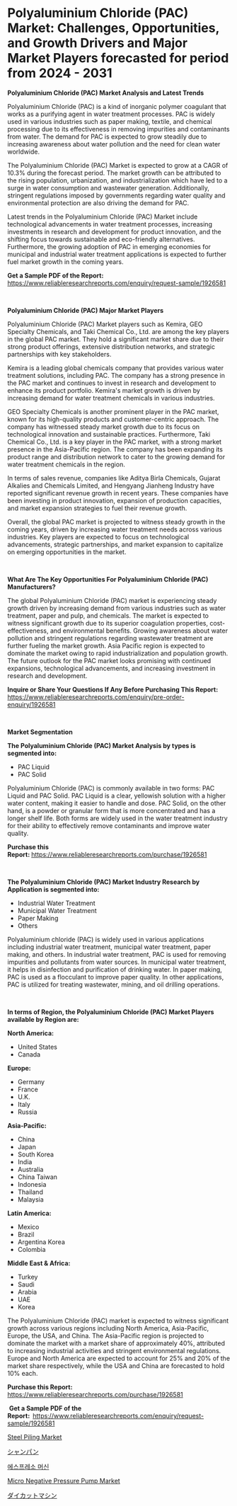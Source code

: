 <p><h1>Polyaluminium Chloride (PAC) Market: Challenges, Opportunities, and Growth Drivers and Major Market Players forecasted for period from 2024 - 2031</h1></p><p><strong>Polyaluminium Chloride (PAC) Market Analysis and Latest Trends</strong></p>
<p><p>Polyaluminium Chloride (PAC) is a kind of inorganic polymer coagulant that works as a purifying agent in water treatment processes. PAC is widely used in various industries such as paper making, textile, and chemical processing due to its effectiveness in removing impurities and contaminants from water. The demand for PAC is expected to grow steadily due to increasing awareness about water pollution and the need for clean water worldwide.</p><p>The Polyaluminium Chloride (PAC) Market is expected to grow at a CAGR of 10.3% during the forecast period. The market growth can be attributed to the rising population, urbanization, and industrialization which have led to a surge in water consumption and wastewater generation. Additionally, stringent regulations imposed by governments regarding water quality and environmental protection are also driving the demand for PAC. </p><p>Latest trends in the Polyaluminium Chloride (PAC) Market include technological advancements in water treatment processes, increasing investments in research and development for product innovation, and the shifting focus towards sustainable and eco-friendly alternatives. Furthermore, the growing adoption of PAC in emerging economies for municipal and industrial water treatment applications is expected to further fuel market growth in the coming years.</p></p>
<p><strong>Get a Sample PDF of the Report:&nbsp;</strong> <a href="https://www.reliableresearchreports.com/enquiry/request-sample/1926581">https://www.reliableresearchreports.com/enquiry/request-sample/1926581</a></p>
<p>&nbsp;</p>
<p><strong>Polyaluminium Chloride (PAC) Major Market Players</strong></p>
<p><p>Polyaluminium Chloride (PAC) Market players such as Kemira, GEO Specialty Chemicals, and Taki Chemical Co., Ltd. are among the key players in the global PAC market. They hold a significant market share due to their strong product offerings, extensive distribution networks, and strategic partnerships with key stakeholders.</p><p>Kemira is a leading global chemicals company that provides various water treatment solutions, including PAC. The company has a strong presence in the PAC market and continues to invest in research and development to enhance its product portfolio. Kemira's market growth is driven by increasing demand for water treatment chemicals in various industries.</p><p>GEO Specialty Chemicals is another prominent player in the PAC market, known for its high-quality products and customer-centric approach. The company has witnessed steady market growth due to its focus on technological innovation and sustainable practices. Furthermore, Taki Chemical Co., Ltd. is a key player in the PAC market, with a strong market presence in the Asia-Pacific region. The company has been expanding its product range and distribution network to cater to the growing demand for water treatment chemicals in the region.</p><p>In terms of sales revenue, companies like Aditya Birla Chemicals, Gujarat Alkalies and Chemicals Limited, and Hengyang Jianheng Industry have reported significant revenue growth in recent years. These companies have been investing in product innovation, expansion of production capacities, and market expansion strategies to fuel their revenue growth.</p><p>Overall, the global PAC market is projected to witness steady growth in the coming years, driven by increasing water treatment needs across various industries. Key players are expected to focus on technological advancements, strategic partnerships, and market expansion to capitalize on emerging opportunities in the market.</p></p>
<p>&nbsp;</p>
<p><strong>What Are The Key Opportunities For Polyaluminium Chloride (PAC) Manufacturers?</strong></p>
<p><p>The global Polyaluminium Chloride (PAC) market is experiencing steady growth driven by increasing demand from various industries such as water treatment, paper and pulp, and chemicals. The market is expected to witness significant growth due to its superior coagulation properties, cost-effectiveness, and environmental benefits. Growing awareness about water pollution and stringent regulations regarding wastewater treatment are further fueling the market growth. Asia Pacific region is expected to dominate the market owing to rapid industrialization and population growth. The future outlook for the PAC market looks promising with continued expansions, technological advancements, and increasing investment in research and development.</p></p>
<p><strong>Inquire or Share Your Questions If Any Before Purchasing This Report:</strong> <a href="https://www.reliableresearchreports.com/enquiry/pre-order-enquiry/1926581">https://www.reliableresearchreports.com/enquiry/pre-order-enquiry/1926581</a></p>
<p>&nbsp;</p>
<p><strong>Market Segmentation</strong></p>
<p><strong>The Polyaluminium Chloride (PAC) Market Analysis by types is segmented into:</strong></p>
<p><ul><li>PAC Liquid</li><li>PAC Solid</li></ul></p>
<p><p>Polyaluminium Chloride (PAC) is commonly available in two forms: PAC Liquid and PAC Solid. PAC Liquid is a clear, yellowish solution with a higher water content, making it easier to handle and dose. PAC Solid, on the other hand, is a powder or granular form that is more concentrated and has a longer shelf life. Both forms are widely used in the water treatment industry for their ability to effectively remove contaminants and improve water quality.</p></p>
<p><strong>Purchase this Report:&nbsp;</strong><a href="https://www.reliableresearchreports.com/purchase/1926581">https://www.reliableresearchreports.com/purchase/1926581</a></p>
<p>&nbsp;</p>
<p><strong>The Polyaluminium Chloride (PAC) Market Industry Research by Application is segmented into:</strong></p>
<p><ul><li>Industrial Water Treatment</li><li>Municipal Water Treatment</li><li>Paper Making</li><li>Others</li></ul></p>
<p><p>Polyaluminium chloride (PAC) is widely used in various applications including industrial water treatment, municipal water treatment, paper making, and others. In industrial water treatment, PAC is used for removing impurities and pollutants from water sources. In municipal water treatment, it helps in disinfection and purification of drinking water. In paper making, PAC is used as a flocculant to improve paper quality. In other applications, PAC is utilized for treating wastewater, mining, and oil drilling operations.</p></p>
<p>&nbsp;</p>
<p><strong>In terms of Region, the Polyaluminium Chloride (PAC) Market Players available by Region are:</strong></p>
<p>
    <p> <strong> North America: </strong>
        <ul>
            <li>United States</li>
            <li>Canada</li>
        </ul>
        </p> 
    <p> <strong> Europe: </strong>
        <ul>
            <li>Germany</li>
            <li>France</li>
            <li>U.K.</li>
            <li>Italy</li>
            <li>Russia</li>
        </ul>
        </p> 
    <p> <strong> Asia-Pacific: </strong>
        <ul>
            <li>China</li>
            <li>Japan</li>
            <li>South Korea</li>
            <li>India</li>
            <li>Australia</li>
            <li>China Taiwan</li>
            <li>Indonesia</li>
            <li>Thailand</li>
            <li>Malaysia</li>
        </ul>
        </p> 
    <p> <strong> Latin America: </strong>
        <ul>
            <li>Mexico</li>
            <li>Brazil</li>
            <li>Argentina Korea</li>
            <li>Colombia</li>
        </ul>
        </p> 
    <p> <strong> Middle East & Africa: </strong>
        <ul>
            <li>Turkey</li>
            <li>Saudi</li>
            <li>Arabia</li>
            <li>UAE</li>
            <li>Korea</li>
        </ul>
    </p>
    </p>
<p><p>The Polyaluminium Chloride (PAC) market is expected to witness significant growth across various regions including North America, Asia-Pacific, Europe, the USA, and China. The Asia-Pacific region is projected to dominate the market with a market share of approximately 40%, attributed to increasing industrial activities and stringent environmental regulations. Europe and North America are expected to account for 25% and 20% of the market share respectively, while the USA and China are forecasted to hold 10% each.</p></p>
<p><strong>Purchase this Report: </strong><a href="https://www.reliableresearchreports.com/purchase/1926581">https://www.reliableresearchreports.com/purchase/1926581</a></p>
<p>&nbsp;<strong>Get a Sample PDF of the Report:&nbsp;&nbsp;</strong><a href="https://www.reliableresearchreports.com/enquiry/request-sample/1926581">https://www.reliableresearchreports.com/enquiry/request-sample/1926581</a></p>
<p><strong></strong></p>
<p><p><a href="https://view.publitas.com/reportprime-1/steel-piling-market-challenges-opportunities-and-growth-drivers-and-major-market-players-forecasted-for-period-from-2024-2031/">Steel Piling Market</a></p><p><a href="https://medium.com/@leonstoltrtenberg89/%E3%82%B7%E3%83%A3%E3%83%B3%E3%83%91%E3%83%B3%E5%B8%82%E5%A0%B4%E3%81%AE%E8%A6%8F%E6%A8%A1%E3%81%AF-%E3%82%B0%E3%83%AD%E3%83%BC%E3%83%90%E3%83%AB%E6%A5%AD%E7%95%8C%E3%81%AB%E3%81%8A%E3%81%91%E3%82%8B%E6%9C%80%E9%81%A9%E3%81%AA%E3%83%9E%E3%83%BC%E3%82%B1%E3%83%86%E3%82%A3%E3%83%B3%E3%82%B0%E3%83%81%E3%83%A3%E3%83%8D%E3%83%AB%E3%82%92%E6%98%8E%E3%82%89%E3%81%8B%E3%81%AB%E3%81%97%E3%81%BE%E3%81%99-shanpan-ichiba-no-kibo-wa-gurobaru-gyoukai-ni-5972b99c5c7e">シャンパン</a></p><p><a href="https://medium.com/@mosesspinka1914/%EC%97%90%EC%8A%A4%ED%94%84%EB%A0%88%EC%86%8C-%EB%A8%B8%EC%8B%A0-%EC%8B%9C%EC%9E%A5-%EC%84%B1%EA%B3%B5%EC%A0%81%EC%9D%B8-%EB%B9%84%EC%A6%88%EB%8B%88%EC%8A%A4-%EC%A0%84%EB%9E%B5%EC%9D%98-%EC%97%B4%EC%87%A0-2031%EB%85%84%EA%B9%8C%EC%A7%80-%EC%98%88%EC%B8%A1-9f7a6039c1db">에스프레소 머신</a></p><p><a href="https://thundering-castanet-c65.notion.site/Micro-Negative-Pressure-Pump-Market-Offer-Valuable-Insights-into-Market-Size-Market-Share-Market-T-117bbbd43223476c85c68595cce3c787">Micro Negative Pressure Pump Market</a></p><p><a href="https://medium.com/@leonstoltrtenberg89/%E3%83%80%E3%82%A4%E3%82%AB%E3%83%83%E3%83%86%E3%82%A3%E3%83%B3%E3%82%B0%E3%83%9E%E3%82%B7%E3%83%B3%E3%81%AE%E5%B8%82%E5%A0%B4%E8%AA%BF%E6%9F%BB%E3%83%AC%E3%83%9D%E3%83%BC%E3%83%88-%E3%81%9D%E3%81%AE%E6%AD%B4%E5%8F%B2%E3%81%A82031%E5%B9%B4%E3%81%BE%E3%81%A7%E3%81%AE%E4%BA%88%E6%B8%AC-d4dfa94623a4">ダイカットマシン</a></p></p>